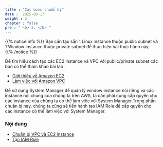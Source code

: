 ```yaml
---
title : "Các bước chuẩn bị"
date :  2025-06-17
weight : 2 
chapter : false
pre : " <b> 2. </b> "
---
```


{{% notice info %}}
Bạn cần tạo sẵn 1 Linux instance thuộc public subnet và 1 Window instance thuộc private subnet để thực hiện bài thực hành này.
{{% /notice %}}

Để tìm hiểu cách tạo các EC2 instance và VPC với public/private subnet các bạn có thể tham khảo bài lab :
  - [Giới thiệu về Amazon EC2](https://000004.awsstudygroup.com/vi/)
  - [Làm việc với Amazon VPC](https://000003.awsstudygroup.com/vi/)

Để sử dụng System Manager để quản lý window instance nói riêng và các instance nói chung của chúng ta trên AWS, ta cần phải cung cấp quyền cho các instance của chúng ta có thể làm việc với System Manager.Trong phần chuẩn bị này, chúng ta cũng sẽ tiến hành tạo IAM Role để cấp quyền cho các instance có thể làm việc với System Manager.

### Nội dung
  - [Chuẩn bị VPC và EC2 Instance](2.1-createec2/)
  - [Tạo IAM Role](2.2-createiamrole/)

  
